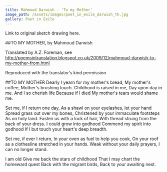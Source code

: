 ```yaml
---
title: Mahmoud Darwish - 'To my Mother'
image_path: /assets/images/poet_in_exile_darwish_th.jpg
gallery: Poet in Exile
---
```


Link to original sketch drawing here.

##TO MY MOTHER, by Mahmoud Darwish

Translated by A.Z. Foreman, see http://poemsintranslation.blogspot.co.uk/2009/12/mahmoud-darwish-to-my-mother-from.html

Reproduced with the translator’s kind permission

##TO MY MOTHER
Dearly I yearn for my mother's bread,
My mother's coffee,
Mother's brushing touch.
Childhood is raised in me,
Day upon day in me.
And I so cherish life
Because if I died
My mother's tears would shame me.

Set me, if I return one day,
As a shawl on your eyelashes, let your hand
Spread grass out over my bones,
Christened by your immaculate footsteps
As on holy land.
Fasten us with a lock of hair, 
With thread strung from the back of your dress.
I could grow into godhood
Commend my spirit into godhood
If I but touch your heart's deep breadth.

Set me, if ever I return,
In your oven as fuel to help you cook,
On your roof as a clothesline stretched in your hands.
Weak without your daily prayers,
I can no longer stand.

I am old
Give me back the stars of childhood
That I may chart the homeward quest
Back with the migrant birds,
Back to your awaiting nest.
